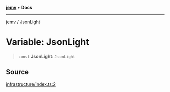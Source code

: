 [**jemv**](../README.md) • **Docs**

***

[jemv](../README.md) / JsonLight

# Variable: JsonLight

> `const` **JsonLight**: `JsonLight`

## Source

[infrastructure/index.ts:2](https://github.com/data7expressions/json-light/blob/132e7a65f4eda4b73e9474e06a786bd603d1addc/src/lib/infrastructure/index.ts#L2)
